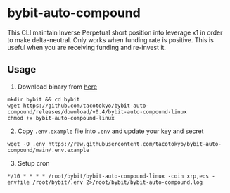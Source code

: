 # bybit-auto-compound

This CLI maintain Inverse Perpetual short position into leverage x1 in order to make delta-neutral. Only works when funding rate is positive. This is useful when you are receiving funding and re-invest it.

## Usage

1. Download binary from [here](https://github.com/tacotokyo/bybit-auto-compound/releases)

```
mkdir bybit && cd bybit
wget https://github.com/tacotokyo/bybit-auto-compound/releases/download/v0.4/bybit-auto-compound-linux
chmod +x bybit-auto-compound-linux
```

2. Copy `.env.example` file into `.env` and update your key and secret

```
wget -O .env https://raw.githubusercontent.com/tacotokyo/bybit-auto-compound/main/.env.example
```

3. Setup cron
```
*/10 * * * * /root/bybit/bybit-auto-compound-linux -coin xrp,eos -envfile /root/bybit/.env 2>/root/bybit/bybit-auto-compound.log
```
